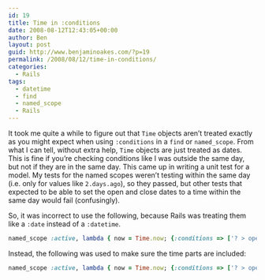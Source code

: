 ```yaml
---
id: 19
title: Time in :conditions
date: 2008-08-12T12:43:05+00:00
author: Ben
layout: post
guid: http://www.benjaminoakes.com/?p=19
permalink: /2008/08/12/time-in-conditions/
categories:
  - Rails
tags:
  - datetime
  - find
  - named_scope
  - Rails
---
```

It took me quite a while to figure out that `Time` objects aren&#8217;t treated exactly as you might expect when using `:conditions` in a `find` or `named_scope`. From what I can tell, without extra help, `Time` objects are just treated as dates. This is fine if you&#8217;re checking conditions like I was outside the same day, but not if they are in the same day. This came up in writing a unit test for a model. My tests for the named scopes weren&#8217;t testing within the same day (i.e. only for values like `2.days.ago`), so they passed, but other tests that expected to be able to set the open and close dates to a time within the same day would fail (confusingly).

So, it was incorrect to use the following, because Rails was treating them like a `:date` instead of a `:datetime`.

```ruby
named_scope :active, lambda { now = Time.now; {:conditions => ['? > open_date and ? < close_date', now, now] } }
```

Instead, the following was used to make sure the time parts are included:

```ruby
named_scope :active, lambda { now = Time.now; {:conditions => ['? > open_date and ? < close_date', now.to_s(:sql), now.to_s(:sql)] } }
```